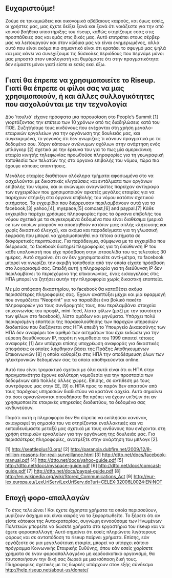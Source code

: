 ## Ευχαριστούμε!

Ζούμε σε τρικυμιώδεις και οικονομικά αβέβαιους καιρούς, και όμως εσείς,
οι χρήστες μας, μας έχετε δείξει ξανά και ξανά ότι νοιάζεστε  για την
από κοινού βοήθεια υποστήριξης του riseup, καθώς στηρίζουμε εσάς στις
προσπάθειες σας και εμάς στις δικές μας. Αυτό επιτρέπει στους σέρβερ μας
να λειτουργούν και στον κώδικα μας να είναι ενημερωμένος, αλλά αυτό που
είναι ακόμα πιο σημαντικό είναι ότι κρατάει το σφυγμό μας ψηλά και μας
κάνει να συνεχίζουμε τις δύσκολες περιόδους που περνάμε μόνοι μας
μπροστά στον υπολογιστή και θυμόμαστε ότι στην πραγματικότητα δεν
είμαστε μόνοι γιατί είστε κι εσείς εκεί έξω.


## Γιατί θα έπρεπε να χρησιμοποιείτε το Riseup. Γιατί θα έπρεπε οι φίλοι σας να μας χρησιμοποιούν, ή και άλλες συλλογικότητες που ασχολούνται με την τεχνολογία

Δύο ‘πουλιά’ είχανε πρόσφατα μια παρουσίαση στο People’s Summit [1]
γιορτάζοντας την επέτειο των 10 χρόνων από τις διαδηλώσεις κατά του ΠΟΕ.
Συζητήσαμε τους κινδύνους που ενέχονται στη χρήση μεγαλο-εταιρικών
εργαλείων για την οργάνωση της δουλειάς μας, και συγκεκριμένα, το
γεγονός ότι δεν γνωρίζεις τι κάνουν πραγματικά με τα δεδομένα σου. Χάριν
κάποιων ανώνυμων σχόλιων στην ανάρτηση ενός μπλόγκερ [2] σχετικά με την
έρευνα του για το πως μία αμερικάνικη εταιρία κινητής τηλεφωνίας
προωθούσε πληροφορίες για τη γεωγραφική τοποθεσία των πελατών της στα
όργανα επιβολής του νόμου, τώρα πια έχουμε κάποιες απαντήσεις.

Μεγάλες εταιρίες διαθέτουν ολόκληρα τμήματα αφοσιωμένα στο να
ασχολούνται με δικαστικές κλητεύσεις και εντάλματα των οργάνων επιβολής
του νόμου, και οι ανώνυμοι αναγνώστες παρείχαν αντίγραφα των εγχειριδίων
που χρησιμοποιούν αρκετές μεγάλες εταιρίες για να παρέχουν στήριξη στα
όργανα επιβολής του νόμου κατόπιν σχετικού αιτήματος. Τα εγχειρίδια που
διέρρευσαν περιλαμβάνουν αυτά για τα facebook,[3] yahoo,[4], myspace,[5]
comcast,[6] and paypal.[7]  Κάθε εγχειρίδιο παρέχει χρήσιμες πληροφορίες
προς τα όργανα επιβολής του νόμου σχετικά με τα συγκεκριμένα δεδομένα
που είναι διαθέσιμα (μερικά εκ των οποίων μπορούν να αποκτηθούν κατόπιν
μιας απλής κλήτευσης και χωρίς δικαστικό έλεγχο), και ακόμα και
παραδείγματα για τη γλωσσική έκφραση που μπορεί να χρησιμοποιηθεί για
τέτοια αιτήματα σε διαφορετικές περιπτώσεις. Για παράδειγμα, σύμφωνα με
το εγχειρίδιο που διέρρευσε, το facebook διατηρεί πληροφορίες για τη
διεύθυνση IP του κάθε υπολογιστή που είχε πρόσβαση στην ιστοσελίδα του
τις τελεταίες 30 ημέρες. Αυτό σημαίνει ότι αν δεν χρησιμοποιείτε
αντί-μέτρα, το facebook μπορεί να γνωρίζει την ακριβή τοποθεσία από την
οποία είχατε πρόσβαση στο λογαριασμό σας. Επειδή αυτή η πληροφορία για
τη διεύθυνση IP δεν περιλαμβάνει το περιεχόμενο της επικοινωνίας, ένας
εισαγγελέας στις ΗΠΑ μπορεί να ζητήσει αυτήν την πληροφορία χωρίς
δικαστική εποπτεία.

Με μία απόφαση δικαστηρίου, το facebook θα καταθέσει ακόμα περισσότερες
πληροφορίες σας. Έχουν αναπτύξει μέχρι και μία εφαρμογή που ονομάζεται
“Neoprint” για να παραδίδει ένα βολικό πακέτο πληροφοριών για τους
συνδρομητές τους, που περιλαμβάνει στοιχεία επικοινωνίας του προφίλ,
mini-feed, λίστα φίλων (μαζί με την ταυτότητα των φίλων στο facebook),
λίστα ομάδων και μηνύματα.
Υπάρχει πολύ περιορισμένη εποπτεία της παρακολούθησης των παροχών
υπηρεσιών διαδικτύου που διεξάγεται στις ΗΠΑ επειδή το Υπουργείο
Δικαιοσύνης των ΗΠΑ δεν αναφέρει τον αριθμό των αιτημάτων που έχει
εκδώσει για την εύρεση διευθύνσεων ΙΡ, παρότι η νομοθεσία του 1999
απαιτεί τέτοιες αναφορές [1] Δεν υπάρχει επίσης υποχρέωση αναφοράς για
δικαστικές αποφάσεις οι οποίες λήφθηκαν βάσει της Πράξης Αποθηκευμένων
Επικοινωνιών [8] η οποία καθορίζει στις ΗΠΑ την αποδέσμευση όλων των
ηλεκτρονικών δεδομένων σας τα οποία αποθηκεύονται online.

Αυτό που είναι τρομακτικό σχετικά με όλα αυτά είναι ότι οι ΗΠΑ στην
πραγματικότητα έχουνε καλύτερη νομοθεσία για την προστασία των δεδομένων
από πολλές άλλες χώρες. Επίσης, σε αντίθεση με τους συντρόφους μας στην
ΕΕ, [9] οι ΗΠΑ προς το παρόν δεν απαιτούν από τους παρόχους υπηρεσιών
διαδικτύου να κρατάνε αρχεία. Αυτό σημαίνει ότι όσοι οργανώνονται
οπουδήποτε θα πρέπει να έχουν υπ’όψιν ότι αν χρησιμοποιείτε εταιρικές
υπηρεσίες διαδικτύου, τα δεδομένα σας κινδυνεύουν.

Παρότι αυτή η πληροφορία δεν θα έπρεπε να εκπλήσσει κανέναν, σκιαγραφεί
τη σημασία του να στηρίζονται εναλλακτικές και να εκπαιδευόμαστε μεταξύ
μας σχετικά με τους κινδύνους που ενέχονται στη χρήση εταιρικών
εργαλείων για την οργάνωση της δουλειάς μας. Για περισσότερες
πληροφορίες, ανατρέξτε στην ανάρτηση του μπλογκ [2].
 
[1] http://seattleplus10.org/
[2]
http://paranoia.dubfire.net/2009/12/8-million-reasons-for-real-surveillance.html
[3] http://dtto.net/docs/facebook-manual.pdf
[4] http://dtto.net/docs/yahoo-guide.pdf
[5] http://dtto.net/docs/myspace-guide.pdf
[6] http://dtto.net/docs/comcast-guide.pdf
[7] http://dtto.net/docs/paypal-guide.pdf
[8] http://en.wikipedia.org/wiki/Stored_Communications_Act
[9]
http://eur-lex.europa.eu/LexUriServ/LexUriServ.do?uri=CELEX:32006L0024:EN:NOT


## Εποχή φορο-απαλλαγών

Το έτος τελειώνει ! Και έχετε άχρηστα χρήματα τα οποία περισσεύουν,
μυρίζουν άσχημα και είναι καιρός να τα ξεφορτωθείτε. Το ξέρετε ότι αν
είστε κάτοικοι της Αυτοκρατορίας, συγνώμη εννοούσαμε των Ηνωμένων
Πολιτειών μπορείτε να δώσετε χρήματα στα εργαστήρια του riseup και να
έχετε φοροαπαλλαγή; Αυτό σημαίνει ότι εσείς πληρώνετε λιγότερους φόρους
και σε ανταπόδοση το riseup παίρνει χρήματα. Επίσης, εάν εργάζεστε σε
μια μεγαλούτσικη εταιρία, μπορεί να υπάρχει κάποιο πρόγραμμα Κοινωνικής
Εταιρικής Ευθύνης, όπου εάν εσείς χαρίσετε χρήματα σε έναν
φοροαπαλλαγμένο μη κερδοσκοπικό οργανισμό, θα ταυτοποιήσουν την δική σας
δωρεά με μια ισόποση δική τους. Πληροφορίες σχετικές με τις δωρεές
υπάρχουν  στον εξής σύνδεσμο http://help.riseup.net/about-us/donate/
